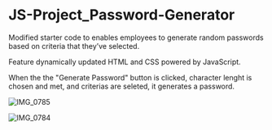 # JS-Project_Password-Generator
Modified starter code to enables employees to generate random passwords based on criteria that they’ve selected.

Feature dynamically updated HTML and CSS powered by JavaScript.

When the the "Generate Password" button is clicked, character lenght is chosen and met, and criterias are seleted, it generates a password.


![IMG_0785](https://user-images.githubusercontent.com/101056987/159588123-e742c759-8127-4dd2-9f1d-dcb2e98e9107.jpg)

![IMG_0784](https://user-images.githubusercontent.com/101056987/159588142-f3d22f56-cc93-4a99-8d48-6aac98a27db9.jpg)
